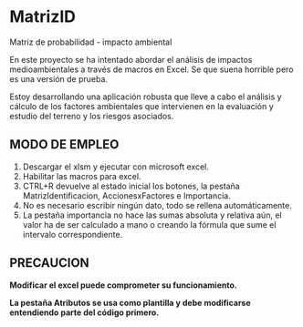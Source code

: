 # MatrizID
Matriz de probabilidad - impacto ambiental 

En este proyecto se ha intentado abordar el análisis de impactos medioambientales a través de macros en Excel.
Se que suena horrible pero es una versión de prueba.

Estoy desarrollando una aplicación robusta que lleve a cabo el análisis y cálculo de los factores ambientales que intervienen en la evaluación y estudio del terreno y los riesgos asociados.

##  MODO DE EMPLEO
1.  Descargar el xlsm y ejecutar con microsoft excel.
1.  Habilitar las macros para excel.
1.  CTRL+R devuelve al estado inicial los botones, la pestaña MatrizIdentificacion, AccionesxFactores e Importancia.
1.  No es necesario escribir ningún dato, todo se rellena automáticamente.
1. La pestaña importancia no hace las sumas absoluta y relativa aún, el valor ha de ser calculado a mano o creando la fórmula que sume el intervalo correspondiente.

## PRECAUCION
**Modificar el excel puede comprometer su funcionamiento.**

**La pestaña Atributos se usa como plantilla y debe modificarse entendiendo parte del código primero.**
